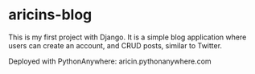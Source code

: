 # aricins-blog
This is my first project with Django. It is a simple blog application where users can create an account, and CRUD posts, similar to Twitter. 

Deployed with PythonAnywhere: aricin.pythonanywhere.com
